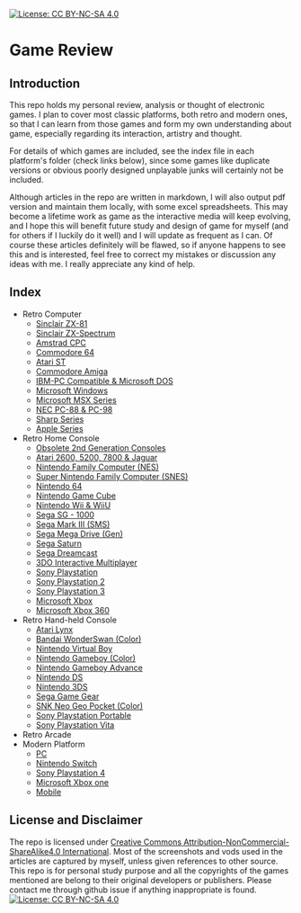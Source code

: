 [![License: CC BY-NC-SA 4.0][pic1]][url1]

[pic1]: https://img.shields.io/badge/License-CC%20BY--NC--SA%204.0-lightgrey.svg
[url1]: https://creativecommons.org/licenses/by-nc-sa/4.0/

# Game Review
## Introduction
This repo holds my personal review, analysis or thought of electronic games. I
plan to cover most classic platforms, both retro and modern ones, so that I can
learn from those games and form my own understanding about game, especially
regarding its interaction, artistry and thought.

For details of which games are included, see the index file in each platform's
folder (check links below), since some games like duplicate versions or obvious
poorly designed unplayable junks will certainly not be included.

Although articles in the repo are written in markdown, I will also output pdf
version and maintain them locally, with some excel spreadsheets. This may become
a lifetime work as game as the interactive media will keep evolving, and I hope
this will benefit future study and design of game for myself (and for others if
I luckily do it well) and I will update as frequent as I can. Of course these
articles definitely will be flawed, so if anyone happens to see this and is
interested, feel free to correct my mistakes or discussion any ideas with me. I
really appreciate any kind of help.

## Index
- Retro Computer
    - [Sinclair ZX-81](retro-computer/zx81/index.md)
    - [Sinclair ZX-Spectrum](retro-computer/zx-spectrum/index.md)
    - [Amstrad CPC](retro-computer/cpc/index.md)
    - [Commodore 64](retro-computer/c64/index.md)
    - [Atari ST](retro-computer/st/index.md)
    - [Commodore Amiga](retro-computer/amiga/index.md)
    - [IBM-PC Compatible & Microsoft DOS](retro-computer/ibmpc-msdos/index.md)
    - [Microsoft Windows](retro-computer/win/index.md)
    - [Microsoft MSX Series](retro-computer/msx/index.md)
    - [NEC PC-88 & PC-98](retro-computer/pc88-98/index.md)
    - [Sharp Series](retro-computer/sharp/index.md)
    - [Apple Series](retro-computer/apple/index.md)
- Retro Home Console
    - [Obsolete 2nd Generation Consoles](retro-home-console/2nd-gen/index.md)
    - [Atari 2600, 5200, 7800 & Jaguar](retro-home-console/atari/index.md)
    - [Nintendo Family Computer (NES)](retro-home-console/fc/index.md)
    - [Super Nintendo Family Computer (SNES)](retro-home-console/sfc/index.md)
    - [Nintendo 64](retro-home-console/64/index.md)
    - [Nintendo Game Cube](retro-home-console/gc/index.md)
    - [Nintendo Wii & WiiU](retro-home-console/wii-u/index.md)
    - [Sega SG - 1000](retro-home-console/sg1000/index.md)
    - [Sega Mark III (SMS)](retro-home-console/sms/index.md)
    - [Sega Mega Drive (Gen)](retro-home-console/md/index.md)
    - [Sega Saturn](retro-home-console/ss/index.md)
    - [Sega Dreamcast](retro-home-console/dc/index.md)
    - [3DO Interactive Multiplayer](retro-home-console/3do/index.md)
    - [Sony Playstation](retro-home-console/ps/index.md)
    - [Sony Playstation 2](retro-home-console/ps2/index.md)
    - [Sony Playstation 3](retro-home-console/ps3/index.md)
    - [Microsoft Xbox](retro-home-console/xbox/index.md)
    - [Microsoft Xbox 360](retro-home-console/xbox360/index.md)
- Retro Hand-held Console
    - [Atari Lynx](retro-handheld-console/lynx/index.md)
    - [Bandai WonderSwan (Color)](retro-handheld-console/ws-c/index.md)
    - [Nintendo Virtual Boy](retro-handheld-console/vb/index.md)
    - [Nintendo Gameboy (Color)](retro-handheld-console/gb-c/index.md)
    - [Nintendo Gameboy Advance](retro-handheld-console/gba/index.md)
    - [Nintendo DS](retro-handheld-console/ds/index.md)
    - [Nintendo 3DS](retro-handheld-console/3ds/index.md)
    - [Sega Game Gear](retro-handheld-console/gg/index.md)
    - [SNK Neo Geo Pocket (Color)](retro-handheld-console/snk/index.md)
    - [Sony Playstation Portable](retro-handheld-console/psp/index.md)
    - [Sony Playstation Vita](retro-handheld-console/psv/index.md)
- Retro Arcade
- Modern Platform
    - [PC](modern-platform/pc/index.md)
    - [Nintendo Switch](modern-platform/ns/index.md)
    - [Sony Playstation 4](modern-platform/ps4/index.md)
    - [Microsoft Xbox one](modern-platform/xone/index.md)
    - [Mobile](modern-platform/mobile/index.md)

## License and Disclaimer
The repo is licensed under [Creative Commons Attribution-NonCommercial-
ShareAlike4.0 International][license-url]. Most of the screenshots and vods used
in the articles are captured by myself, unless given references to other source.
This repo is for personal study purpose and all the copyrights of the games
mentioned are belong to their original developers or publishers. Please contact
me through github issue if anything inappropriate is found.  
[![License: CC BY-NC-SA 4.0][license-badge]][license-url]

[license-badge]: https://licensebuttons.net/l/by-nc-sa/4.0/80x15.png
[license-url]: https://creativecommons.org/licenses/by-nc-sa/4.0/